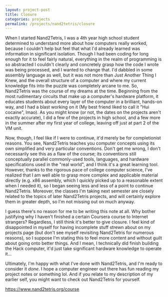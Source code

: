 ```yaml
---
layout: project-post
title: Closure
categories: projects
permalink: /projects/nand2tetris/closure
---
```

<!--Initial post date: 06.10.25-->
When I started Nand2Tetris, I was a 4th year high school student determined to understand more about how computers really worked, because I couldn't help but feel that what I'd already learned was information in significant isolation. Though I had been coding for long enough for it to feel fairly natural, everything in the realm of programming is so abstracted I couldn't clearly and concretely grasp how the code I wrote was being processed, and I wanted to change that. I'd dabbled in some assembly language as well, but it was not more than Just Another Thing I Knew, and the overall structure of a computer and where my current knowledge fits into the puzzle was completely arcane to me. So, Nand2Tetris was the course of my dreams at the time. Beginning from the most rudimentary circuits that make up a computer's hardware platform, it educates students about every layer of the computer in a brilliant, hands-on way, and I had a blast working on it (My best friend liked to call it "Hui cocaine", lmao). As you might know (or not, the dates on the projects aren't exactly accurate), I did a few of the projects in high school, and a few more in the summer after my first year of college, leaving off just at part 2 of the VM unit.

Now, though, I feel like if I were to continue, it'd merely be for completionist reasons. You see, Nand2Tetris teaches you computer concepts using its own simplified and very particular conventions. Don't get me wrong, I don't necessarily see this as a flaw of the course; its conventions still conceptually parallel commonly-used tools, languages, and hardware specifications used in the "real world", and I think it's a great learning tool. However, thanks to the rigorous pace of college computer science, I've realized that I am well able to grasp more complex and applicable material directly (e.g. x86 assembly, which I quickly picked up to a reasonable extent when I needed it), so I began seeing less and less of a point to continue Nand2Tetris. Moreover, the classes I'm taking next semester are closely related to the topics of later Nand2Tetris projects, and will certainly explore them in greater depth, so I'm not missing out on much anyway.

I guess there's no reason for me to be writing this note at all. Why bother justifying why I haven't finished a certain Coursera course to Internet strangers? Regardless, I still think it's better to give closure. I feel kind of disappointed in myself for having incomplete stuff strewn about on my projects page (but don't see myself revisiting Nand2Tetris for numerous reasons), so I suppose I'm stating this to feel more content and without guilt about going onto better things. And I mean, I technically did finish building the Hack computer, it'd just take significant hardware knowledge to operate it...

Ultimately, I'm happy with what I've done with Nand2Tetris, and I'm ready to consider it <i>done</i>. I hope a computer engineer out there has fun reading my project notes or something lol. And if you relate to my description of my earlier self, you might want to check out Nand2Tetris for yourself.

<a href="https://www.nand2tetris.org/course" target="_blank">https://www.nand2tetris.org/course</a>